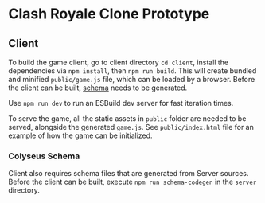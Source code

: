 # Clash Royale Clone Prototype

## Client

To build the game client, go to client directory `cd client`, install the dependencies via `npm install`, then `npm run build`. This will create bundled and minified `public/game.js` file, which can be loaded by a browser. Before the client can be built, [schema](#colyseus-schema) needs to be generated.

Use `npm run dev` to run an ESBuild dev server for fast iteration times.

To serve the game, all the static assets in `public` folder are needed to be served, alongside the generated `game.js`. See `public/index.html` file for an example of how the game can be initialized.

### Colyseus Schema

Client also requires schema files that are generated from Server sources. Before the client can be built, execute `npm run schema-codegen` in the `server` directory.
